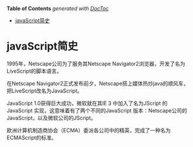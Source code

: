 <!-- START doctoc generated TOC please keep comment here to allow auto update -->
<!-- DON'T EDIT THIS SECTION, INSTEAD RE-RUN doctoc TO UPDATE -->
**Table of Contents**  *generated with [DocToc](https://github.com/thlorenz/doctoc)*

- [javaScript简史](#javascript%E7%AE%80%E5%8F%B2)

<!-- END doctoc generated TOC please keep comment here to allow auto update -->

# javaScript简史

1995年，Netscape公司为了服务其Netscape Navigator2浏览器，开发了名为LiveScript的脚本语言。

在Netscape Navigator2正式发布前夕，Netscape搭上媒体热炒java的顺风车，把LiveScript改名为JavaScript。

JavaScript 1.0获得巨大成功，微软就在其IE 3 中加入了名为JScript 的JavaScript 实现，这意味着有了两个不同的JavaScript 版本：Netscape公司的JavaScript，以及微软公司的JScript。

欧洲计算机制造商协会（ECMA）委派各公司中的精英，完成了一种名为ECMAScript的标准。